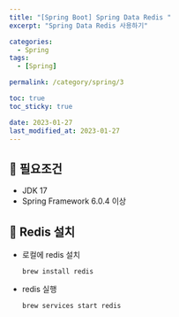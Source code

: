```yaml
---
title: "[Spring Boot] Spring Data Redis "
excerpt: "Spring Data Redis 사용하기"

categories:
  - Spring
tags:
  - [Spring]

permalink: /category/spring/3

toc: true
toc_sticky: true

date: 2023-01-27
last_modified_at: 2023-01-27
---
```

## 🦥 필요조건
- JDK 17
- Spring Framework 6.0.4 이상

## 🦥 Redis 설치
- 로컬에 redis 설치

  ```
  brew install redis
  ```

- redis 실행
  ```
  brew services start redis
  ```
